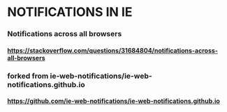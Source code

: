 # NOTIFICATIONS IN IE

### Notifications across all browsers
#### https://stackoverflow.com/questions/31684804/notifications-across-all-browsers

### forked from ie-web-notifications/ie-web-notifications.github.io
#### https://github.com/ie-web-notifications/ie-web-notifications.github.io

